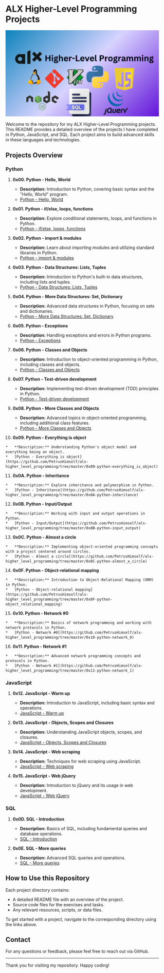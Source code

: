 ALX Higher-Level Programming Projects
=====================================

![Project Overview](https://github.com/PetrusHimself/alx-higher_level_programming/blob/master/Higher-Level%20Programming.png)

Welcome to the repository for my ALX Higher-Level Programming projects. This README provides a detailed overview of the projects I have completed in Python, JavaScript, and SQL. Each project aims to build advanced skills in these languages and technologies.

Projects Overview
-----------------

### Python

1.  **0x00. Python - Hello, World**
    
    *   **Description:** Introduction to Python, covering basic syntax and the "Hello, World" program.
    *   [Python - Hello, World](https://github.com/PetrusHimself/alx-higher_level_programming/tree/master/0x00-python-hello_world)
2.  **0x01. Python - if/else, loops, functions**
    
    *   **Description:** Explore conditional statements, loops, and functions in Python.
    *   [Python - if/else, loops, functions](https://github.com/PetrusHimself/alx-higher_level_programming/tree/master/0x01-python-if_else_loops_functions)
3.  **0x02. Python - import & modules**
    
    *   **Description:** Learn about importing modules and utilizing standard libraries in Python.
    *   [Python - import & modules](https://github.com/PetrusHimself/alx-higher_level_programming/tree/master/0x02-python-import_modules)
4.  **0x03. Python - Data Structures: Lists, Tuples**
    
    *   **Description:** Introduction to Python's built-in data structures, including lists and tuples.
    *   [Python - Data Structures: Lists, Tuples](https://github.com/PetrusHimself/alx-higher_level_programming/tree/master/0x03-python-data_structures)
5.  **0x04. Python - More Data Structures: Set, Dictionary**
    
    *   **Description:** Advanced data structures in Python, focusing on sets and dictionaries.
    *   [Python - More Data Structures: Set, Dictionary](https://github.com/PetrusHimself/alx-higher_level_programming/tree/master/0x04-python-more_data_structures)
6.  **0x05. Python - Exceptions**
    
    *   **Description:** Handling exceptions and errors in Python programs.
    *   [Python - Exceptions](https://github.com/PetrusHimself/alx-higher_level_programming/tree/master/0x05-python-exceptions)
7.  **0x06. Python - Classes and Objects**
    
    *   **Description:** Introduction to object-oriented programming in Python, including classes and objects.
    *   [Python - Classes and Objects](https://github.com/PetrusHimself/alx-higher_level_programming/tree/master/0x06-python-classes)
8.  **0x07. Python - Test-driven development**
    
    *   **Description:** Implementing test-driven development (TDD) principles in Python.
    *   [Python - Test-driven development](https://github.com/PetrusHimself/alx-higher_level_programming/tree/master/0x07-python-test_driven_development)
9.  **0x08. Python - More Classes and Objects**
    
    *   **Description:** Advanced topics in object-oriented programming, including additional class features.
    *   [Python - More Classes and Objects](https://github.com/PetrusHimself/alx-higher_level_programming/tree/master/0x08-python-more_classes)
10.  **0x09. Python - Everything is object**
    
    *   **Description:** Understanding Python's object model and everything being an object.
    *   [Python - Everything is object](https://github.com/PetrusHimself/alx-higher_level_programming/tree/master/0x09-python-everything_is_object)
11.  **0x0A. Python - Inheritance**
    
    *   **Description:** Explore inheritance and polymorphism in Python.
    *   [Python - Inheritance](https://github.com/PetrusHimself/alx-higher_level_programming/tree/master/0x0A-python-inheritance)
12.  **0x0B. Python - Input/Output**
    
    *   **Description:** Working with input and output operations in Python.
    *   [Python - Input/Output](https://github.com/PetrusHimself/alx-higher_level_programming/tree/master/0x0B-python-input_output)
13.  **0x0C. Python - Almost a circle**
    
    *   **Description:** Implementing object-oriented programming concepts with a project centered around circles.
    *   [Python - Almost a circle](https://github.com/PetrusHimself/alx-higher_level_programming/tree/master/0x0C-python-almost_a_circle)
14.  **0x0F. Python - Object-relational mapping**
    
    *   **Description:** Introduction to Object-Relational Mapping (ORM) in Python.
    *   [Python - Object-relational mapping](https://github.com/PetrusHimself/alx-higher_level_programming/tree/master/0x0F-python-object_relational_mapping)
15.  **0x10. Python - Network #0**
    
    *   **Description:** Basics of network programming and working with network protocols in Python.
    *   [Python - Network #0](https://github.com/PetrusHimself/alx-higher_level_programming/tree/master/0x10-python-network_0)
16.  **0x11. Python - Network #1**
    
    *   **Description:** Advanced network programming concepts and protocols in Python.
    *   [Python - Network #1](https://github.com/PetrusHimself/alx-higher_level_programming/tree/master/0x11-python-network_1)

### JavaScript

1.  **0x12. JavaScript - Warm up**
    
    *   **Description:** Introduction to JavaScript, including basic syntax and operations.
    *   [JavaScript - Warm up](https://github.com/PetrusHimself/alx-higher_level_programming/tree/master/0x12-javascript-warm_up)
2.  **0x13. JavaScript - Objects, Scopes and Closures**
    
    *   **Description:** Understanding JavaScript objects, scopes, and closures.
    *   [JavaScript - Objects, Scopes and Closures](https://github.com/PetrusHimself/alx-higher_level_programming/tree/master/0x13-javascript_objects_scopes_closures)
3.  **0x14. JavaScript - Web scraping**
    
    *   **Description:** Techniques for web scraping using JavaScript.
    *   [JavaScript - Web scraping](https://github.com/PetrusHimself/alx-higher_level_programming/tree/master/0x14-javascript-web_scraping)
4.  **0x15. JavaScript - Web jQuery**
    
    *   **Description:** Introduction to jQuery and its usage in web development.
    *   [JavaScript - Web jQuery](https://github.com/PetrusHimself/alx-higher_level_programming/tree/master/0x15-javascript-web_jquery)

### SQL

1.  **0x0D. SQL - Introduction**
    
    *   **Description:** Basics of SQL, including fundamental queries and database operations.
    *   [SQL - Introduction](https://github.com/PetrusHimself/alx-higher_level_programming/tree/master/0x0D-SQL_introduction)
2.  **0x0E. SQL - More queries**
    
    *   **Description:** Advanced SQL queries and operations.
    *   [SQL - More queries](https://github.com/PetrusHimself/alx-higher_level_programming/tree/master/0x0E-SQL_more_queries)

How to Use this Repository
--------------------------

Each project directory contains:

*   A detailed README file with an overview of the project.
*   Source code files for the exercises and tasks.
*   Any relevant resources, scripts, or data files.

To get started with a project, navigate to the corresponding directory using the links above.

Contact
-------

For any questions or feedback, please feel free to reach out via GitHub.

* * *

Thank you for visiting my repository. Happy coding!
